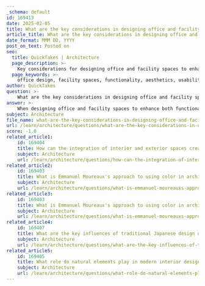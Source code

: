 ```yaml
---
_schema: default
id: 169413
date: 2025-02-05
title: What are the key considerations in designing office and facility spaces to enhance functionality and aesthetics?
article_title: What are the key considerations in designing office and facility spaces to enhance functionality and aesthetics?
date_format: MMM DD, YYYY
post_on_text: Posted on
seo:
  title: QuickTakes | Architecture
  page_description: >-
    Key considerations for designing office and facility spaces to enhance both functionality and aesthetics, including usability, accessibility, ergonomics, visual appeal, sustainability, community integration, technology integration, flexibility, and promoting mental well-being.
  page_keywords: >-
    office design, facility spaces, functionality, aesthetics, usability, accessibility, ergonomics, visual appeal, natural light, sustainability, eco-friendly materials, green spaces, community integration, social spaces, cultural considerations, technology integration, smart design, flexibility, adaptable spaces, mental well-being, calming environments
author: QuickTakes
question: >-
    What are the key considerations in designing office and facility spaces to enhance functionality and aesthetics?
answer: >-
    When designing office and facility spaces to enhance both functionality and aesthetics, several key considerations must be taken into account:\n\n1. **Functionality**:\n   - **Usability**: The layout should facilitate the intended activities of the space. For example, open-plan offices can encourage collaboration, while designated quiet areas can support focused work.\n   - **Accessibility**: Spaces should be designed to accommodate all users, including those with disabilities. This includes ensuring that pathways are clear and that facilities are compliant with accessibility standards.\n   - **Ergonomics**: Furniture and equipment should be designed to promote comfort and reduce strain. Adjustable desks and ergonomic chairs are essential for enhancing employee productivity and well-being.\n\n2. **Aesthetics**:\n   - **Visual Appeal**: The use of color, materials, and textures can significantly impact the atmosphere of a space. For instance, incorporating natural elements and vibrant colors can create a welcoming environment, as seen in the Sugamo Shinkin Bank designed by Emmanuelle Moureaux.\n   - **Natural Light**: Maximizing natural light through large windows or skylights can enhance mood and productivity. Spaces that integrate outdoor views can also contribute to a more pleasant working environment.\n\n3. **Sustainability**:\n   - **Eco-friendly Materials**: Using sustainable materials and energy-efficient systems can reduce the environmental impact of the building. This includes selecting materials that are recyclable or sourced responsibly.\n   - **Green Spaces**: Incorporating plants and green areas within the office can improve air quality and provide a calming effect, contributing to employee well-being.\n\n4. **Community Integration**:\n   - **Social Spaces**: Designing areas for social interaction, such as lounges or cafes, can foster a sense of community among employees. This is crucial for enhancing collaboration and morale.\n   - **Cultural Considerations**: Reflecting the local culture and values in the design can create a sense of belonging and pride among employees.\n\n5. **Technology Integration**:\n   - **Smart Design**: Incorporating technology into the design can enhance functionality. This includes features like smart lighting, climate control, and integrated communication systems that support modern work practices.\n\n6. **Flexibility**:\n   - **Adaptable Spaces**: Designing spaces that can be easily reconfigured for different uses can accommodate changing needs over time. This is particularly important in dynamic work environments where team sizes and project requirements may vary.\n\n7. **Mental Well-being**:\n   - **Calming Environments**: Creating spaces that promote mental well-being is essential. This can involve using soothing colors, natural materials, and layouts that reduce noise and distractions.\n\nBy considering these factors, architects and designers can create office and facility spaces that not only meet functional requirements but also enhance the overall aesthetic experience, contributing to a positive work environment.
subject: Architecture
file_name: what-are-the-key-considerations-in-designing-office-and-facility-spaces-to-enhance-functionality-and-aesthetics.md
url: /learn/architecture/questions/what-are-the-key-considerations-in-designing-office-and-facility-spaces-to-enhance-functionality-and-aesthetics
score: -1.0
related_article1:
    id: 169404
    title: How can the integration of interior and exterior spaces create depth and layers in architectural design?
    subject: Architecture
    url: /learn/architecture/questions/how-can-the-integration-of-interior-and-exterior-spaces-create-depth-and-layers-in-architectural-design
related_article2:
    id: 169403
    title: What is Emmanuel Moureaux's approach to using color in architectural design, and how does it impact space perception?
    subject: Architecture
    url: /learn/architecture/questions/what-is-emmanuel-moureauxs-approach-to-using-color-in-architectural-design-and-how-does-it-impact-space-perception
related_article3:
    id: 169403
    title: What is Emmanuel Moureaux's approach to using color in architectural design, and how does it impact space perception?
    subject: Architecture
    url: /learn/architecture/questions/what-is-emmanuel-moureauxs-approach-to-using-color-in-architectural-design-and-how-does-it-impact-space-perception
related_article4:
    id: 169407
    title: What are the key influences of traditional Japanese design on modern architecture?
    subject: Architecture
    url: /learn/architecture/questions/what-are-the-key-influences-of-traditional-japanese-design-on-modern-architecture
related_article5:
    id: 169405
    title: What role do natural elements play in modern interior design?
    subject: Architecture
    url: /learn/architecture/questions/what-role-do-natural-elements-play-in-modern-interior-design
---
```


&nbsp;